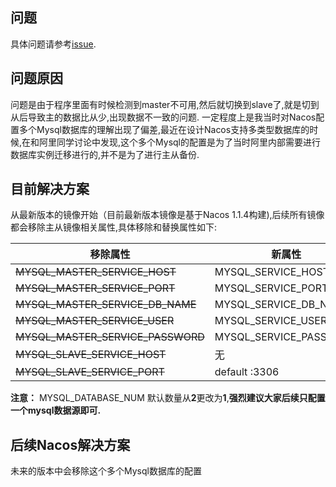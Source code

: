 ## 问题
具体问题请参考[issue](https://github.com/alibaba/nacos/issues/2362).

## 问题原因
问题是由于程序里面有时候检测到master不可用,然后就切换到slave了,就是切到从后导致主的数据比从少,出现数据不一致的问题.
一定程度上是我当时对Nacos配置多个Mysql数据库的理解出现了偏差,最近在设计Nacos支持多类型数据库的时候,在和阿里同学讨论中发现,这个多个Mysql的配置是为了当时阿里内部需要进行数据库实例迁移进行的,并不是为了进行主从备份.

## 目前解决方案
从最新版本的镜像开始（目前最新版本镜像是基于Nacos 1.1.4构建),后续所有镜像都会移除主从镜像相关属性,具体移除和替换属性如下:

| 移除属性                          | 新属性                                 |
| ----------------------------- | -------------------------------------- |
| ~~MYSQL_MASTER_SERVICE_HOST~~     | MYSQL_SERVICE_HOST |
| ~~MYSQL_MASTER_SERVICE_PORT~~     | MYSQL_SERVICE_PORT   |
| ~~MYSQL_MASTER_SERVICE_DB_NAME~~  | MYSQL_SERVICE_DB_NAME |
| ~~MYSQL_MASTER_SERVICE_USER~~     | MYSQL_SERVICE_USER |
| ~~MYSQL_MASTER_SERVICE_PASSWORD~~ | MYSQL_SERVICE_PASSWORD |
| ~~MYSQL_SLAVE_SERVICE_HOST~~      | 无 |
| ~~MYSQL_SLAVE_SERVICE_PORT~~      | default :3306                          |

**注意：** MYSQL_DATABASE_NUM 默认数量从**2**更改为**1**,**强烈建议大家后续只配置一个mysql数据源即可.**

## 后续Nacos解决方案
未来的版本中会移除这个多个Mysql数据库的配置
